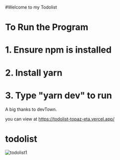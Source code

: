 #Welcome to my Todolist
#  To Run the Program

# 1. Ensure npm is installed

# 2. Install yarn 

# 3. Type "yarn dev" to run

A big thanks to devTown.

you can view at https://todolist-topaz-eta.vercel.app/


# todolist
![todolist1](https://github.com/BENIKAD/todolist/assets/51761431/1d25bbef-52f4-4a3a-95b0-b7027d1ad035)
